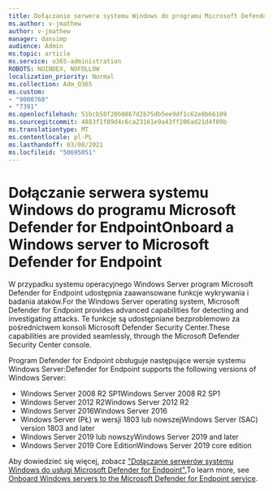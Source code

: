 ```yaml
---
title: Dołączanie serwera systemu Windows do programu Microsoft Defender for Endpoint
ms.author: v-jmathew
author: v-jmathew
manager: dansimp
audience: Admin
ms.topic: article
ms.service: o365-administration
ROBOTS: NOINDEX, NOFOLLOW
localization_priority: Normal
ms.collection: Adm_O365
ms.custom:
- "9000760"
- "7391"
ms.openlocfilehash: 51bcb58f20b9867d2b75db5ee9df1c62e8b66109
ms.sourcegitcommit: 4883f1f89d4c6ca23161e9a43ff206ad21d4f09b
ms.translationtype: MT
ms.contentlocale: pl-PL
ms.lasthandoff: 03/08/2021
ms.locfileid: "50695051"
---
```

# <a name="onboard-a-windows-server-to-microsoft-defender-for-endpoint"></a><span data-ttu-id="72229-102">Dołączanie serwera systemu Windows do programu Microsoft Defender for Endpoint</span><span class="sxs-lookup"><span data-stu-id="72229-102">Onboard a Windows server to Microsoft Defender for Endpoint</span></span>

<span data-ttu-id="72229-103">W przypadku systemu operacyjnego Windows Server program Microsoft Defender for Endpoint udostępnia zaawansowane funkcje wykrywania i badania ataków.</span><span class="sxs-lookup"><span data-stu-id="72229-103">For the Windows Server operating system, Microsoft Defender for Endpoint provides advanced capabilities for detecting and investigating attacks.</span></span> <span data-ttu-id="72229-104">Te funkcje są udostępniane bezproblemowo za pośrednictwem konsoli Microsoft Defender Security Center.</span><span class="sxs-lookup"><span data-stu-id="72229-104">These capabilities are provided seamlessly, through the Microsoft Defender Security Center console.</span></span>

<span data-ttu-id="72229-105">Program Defender for Endpoint obsługuje następujące wersje systemu Windows Server:</span><span class="sxs-lookup"><span data-stu-id="72229-105">Defender for Endpoint supports the following versions of Windows Server:</span></span>

- <span data-ttu-id="72229-106">Windows Server 2008 R2 SP1</span><span class="sxs-lookup"><span data-stu-id="72229-106">Windows Server 2008 R2 SP1</span></span>
- <span data-ttu-id="72229-107">Windows Server 2012 R2</span><span class="sxs-lookup"><span data-stu-id="72229-107">Windows Server 2012 R2</span></span>
- <span data-ttu-id="72229-108">Windows Server 2016</span><span class="sxs-lookup"><span data-stu-id="72229-108">Windows Server 2016</span></span>
- <span data-ttu-id="72229-109">Windows Server (PŁ) w wersji 1803 lub nowszej</span><span class="sxs-lookup"><span data-stu-id="72229-109">Windows Server (SAC) version 1803 and later</span></span>
- <span data-ttu-id="72229-110">Windows Server 2019 lub nowszy</span><span class="sxs-lookup"><span data-stu-id="72229-110">Windows Server 2019 and later</span></span>
- <span data-ttu-id="72229-111">Windows Server 2019 Core Edition</span><span class="sxs-lookup"><span data-stu-id="72229-111">Windows Server 2019 core edition</span></span>

<span data-ttu-id="72229-112">Aby dowiedzieć się więcej, zobacz ["Dołączanie serwerów systemu Windows do usługi Microsoft Defender for Endpoint".](https://go.microsoft.com/fwlink/?linkid=2143627)</span><span class="sxs-lookup"><span data-stu-id="72229-112">To learn more, see [Onboard Windows servers to the Microsoft Defender for Endpoint service](https://go.microsoft.com/fwlink/?linkid=2143627).</span></span>

